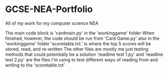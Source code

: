 # GCSE-NEA-Portfolio
All of my work for my computer science NEA

The main code block is 'cardmain.py' in the 'workinggame' folder
When finished, however, the code should be run from 'Card Game.py' also in the 'workinggame' folder
'scoretable.txt.' is where the top 5 scores will be stored, read, and re-written
The other files are mostly me just testing methods that could potentially be a solution 'readline test 1.py' and 'readline test 2.py' are the files I'm using to test different ways of reading from and writing to the 'scoretable.txt' 
